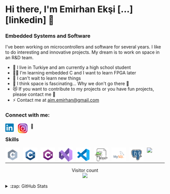 # Hi there, I'm Emirhan Ekşi [...][linkedin] 👋

### Embedded Systems and Software

I've been working on microcontrollers and software for several years. I like to do interesting and innovative projects. My dream is to work on space in an R&D team.

- 📿 I live in Turkiye and am currently a high school student
- 👨‍💻 I'm learning embedded C and I want to learn FPGA later
- 🔎 I can't wait to learn new things
- 🚀 I think space is fascinating... Why we don't go there 🦾
- 😻 If you want to contribute to my projects or you have fun projects, please contact me 🙏
- ⚡ Contact me at aim.emirhan@gmail.com

### Connect with me:

[<img align="left"  width="30px" src="https://github.com/embeddedJedi/embeddedJedi/blob/main/image/pngwing.com%20(2).png?raw=true" style="padding-right:10px;" >](https://www.linkedin.com/in/emirhan-ek%C5%9Fi-678a5a244/)

[<img align="left" width="30px" src="https://raw.githubusercontent.com/embeddedJedi/embeddedJedi/main/image/pngwing.com.png" style="padding-right:10px;" >](https://www.instagram.com/mlg.emir/)
🥷

### Skills

<img align="left"  width="46px" src="https://raw.githubusercontent.com/embeddedJedi/embeddedJedi/3bedb3ffce1b5a85078af35ab809669c5caf80ef/image/c.svg" style="padding-right:10px;" />

<img align="left" width="46px" src="https://raw.githubusercontent.com/embeddedJedi/embeddedJedi/3bedb3ffce1b5a85078af35ab809669c5caf80ef/image/c%2B%2B.svg" style="padding-right:10px;" />

<img align="left" width="46px" src="https://raw.githubusercontent.com/embeddedJedi/embeddedJedi/3bedb3ffce1b5a85078af35ab809669c5caf80ef/image/c%23.svg" style="padding-right:10px;" />

<img align="left"  width="46px" src="https://raw.githubusercontent.com/embeddedJedi/embeddedJedi/3bedb3ffce1b5a85078af35ab809669c5caf80ef/image/vs-studio.svg" style="padding-right:10px;" />

<img align="left"  width="46px" src="https://raw.githubusercontent.com/embeddedJedi/embeddedJedi/3bedb3ffce1b5a85078af35ab809669c5caf80ef/image/vscode.svg" style="padding-right:10px;" />


<img align="left"  width="46px" src="https://github.com/embeddedJedi/embeddedJedi/blob/main/image/notepad++.png?raw=true" style="padding-right:10px;" />

<img align="left"  width="46px" src="https://raw.githubusercontent.com/embeddedJedi/embeddedJedi/3bedb3ffce1b5a85078af35ab809669c5caf80ef/image/mysql.svg" style="padding-right:10px;" />

<img align="left"  width="46px" src="https://raw.githubusercontent.com/embeddedJedi/embeddedJedi/3bedb3ffce1b5a85078af35ab809669c5caf80ef/image/postgresql.svg" style="padding-right:10px;" />

<img align="left" width="46px" src="https://user-images.githubusercontent.com/3369400/139447912-e0f43f33-6d9f-45f8-be46-2df5bbc91289.png" style="padding-right:10px;" />

<br />
<br />

---

<p align="center"> 
  Visitor count<br>
  <img src="https://profile-counter.glitch.me/embeddedJedi/count.svg" />
</p>


<details>
  <summary>:zap: GitHub Stats</summary>

  <img align="left" alt="embeddedJedi's GitHub Stats" src="https://github-readme-stats.vercel.app/api?username=embeddedJedi&show_icons=true&hide_border=false&title_color=ff652f&icon_color=FFE400&bg_color=09131B&text_color=ffffff&border_color=0c1a25" />




